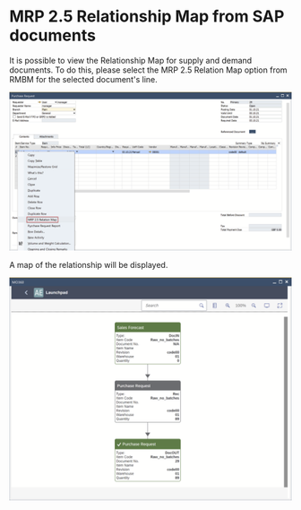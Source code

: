 # MRP 2.5 Relationship Map from SAP documents

It is possible to view the Relationship Map for supply and demand documents. To do this, please select the MRP 2.5 Relation Map option from RMBM for the selected document's line.

![Purchase Order](./media/mrp-2-5-relationship-map/purchase-request.png)

A map of the relationship will be displayed.

![Map](./media/mrp-2-5-relationship-map/map.png)
